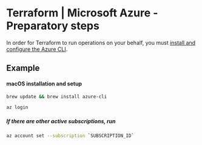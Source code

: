 # Terraform | Microsoft Azure - Preparatory steps

In order for Terraform to run operations on your behalf, you must [install and configure the Azure CLI](https://learn.microsoft.com/en-us/cli/azure/install-azure-cli).

## Example

#### macOS installation and setup

```bash
brew update && brew install azure-cli
```

```bash
az login
```

##### If there are other active subscriptions, run

```bash
az account set --subscription `SUBSCRIPTION_ID`
```
